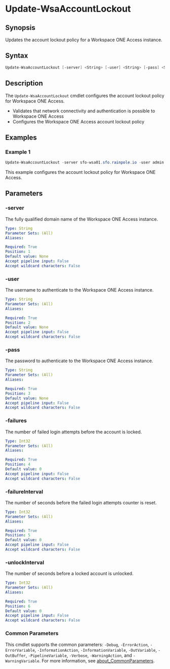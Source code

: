 # Update-WsaAccountLockout

## Synopsis

Updates the account lockout policy for a Workspace ONE Access instance.

## Syntax

```powershell
Update-WsaAccountLockout [-server] <String> [-user] <String> [-pass] <String> [-failures] <Int32> [-failureInterval] <Int32> [-unlockInterval] <Int32> [<CommonParameters>]
```

## Description

The `Update-WsaAccountLockout` cmdlet configures the account lockout policy for Workspace ONE Access.

- Validates that network connectivity and authentication is possible to Workspace ONE Access
- Configures the Workspace ONE Access account lockout policy

## Examples

### Example 1

```powershell
Update-WsaAccountLockout -server sfo-wsa01.sfo.rainpole.io -user admin -pass VMw@re1! -failures 5 -failureInterval 180 -unlockInterval 900
```

This example configures the account lockout policy for Workspace ONE Access.

## Parameters

### -server

The fully qualified domain name of the Workspace ONE Access instance.

```yaml
Type: String
Parameter Sets: (All)
Aliases:

Required: True
Position: 1
Default value: None
Accept pipeline input: False
Accept wildcard characters: False
```

### -user

The username to authenticate to the Workspace ONE Access instance.

```yaml
Type: String
Parameter Sets: (All)
Aliases:

Required: True
Position: 2
Default value: None
Accept pipeline input: False
Accept wildcard characters: False
```

### -pass

The password to authenticate to the Workspace ONE Access instance.

```yaml
Type: String
Parameter Sets: (All)
Aliases:

Required: True
Position: 3
Default value: None
Accept pipeline input: False
Accept wildcard characters: False
```

### -failures

The number of failed login attempts before the account is locked.

```yaml
Type: Int32
Parameter Sets: (All)
Aliases:

Required: True
Position: 4
Default value: 0
Accept pipeline input: False
Accept wildcard characters: False
```

### -failureInterval

The number of seconds before the failed login attempts counter is reset.

```yaml
Type: Int32
Parameter Sets: (All)
Aliases:

Required: True
Position: 5
Default value: 0
Accept pipeline input: False
Accept wildcard characters: False
```

### -unlockInterval

The number of seconds before a locked account is unlocked.

```yaml
Type: Int32
Parameter Sets: (All)
Aliases:

Required: True
Position: 6
Default value: 0
Accept pipeline input: False
Accept wildcard characters: False
```

### Common Parameters

This cmdlet supports the common parameters: `-Debug`, `-ErrorAction`, `-ErrorVariable`, `-InformationAction`, `-InformationVariable`, `-OutVariable`, `-OutBuffer`, `-PipelineVariable`, `-Verbose`, `-WarningAction`, and `-WarningVariable`. For more information, see [about_CommonParameters](http://go.microsoft.com/fwlink/?LinkID=113216).
